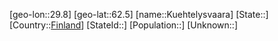 ﻿---
location: [62.5,29.8]
type: City
tags:
- geo/City


SpocWebEntityId: 31730
isDeleted: false
confidential: public

---
[geo-lon::29.8]
[geo-lat::62.5]
[name::Kuehtelysvaara]
[State::]
[Country::[Finland](geo/Continent/Europe/Finland.md)]
[StateId::]
[Population::]
[Unknown::]

